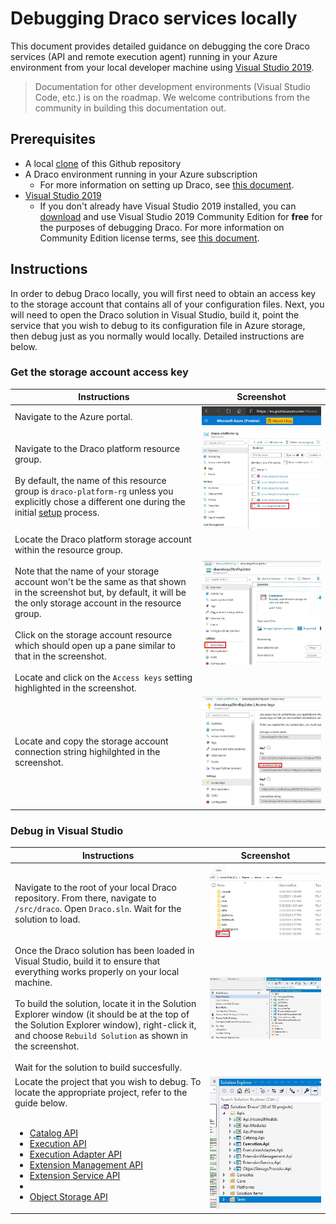 # Debugging Draco services locally

This document provides detailed guidance on debugging the core Draco services (API and remote execution agent) running in your Azure environment from your local developer machine using [Visual Studio 2019](https://visualstudio.microsoft.com/vs/).

> Documentation for other development environments (Visual Studio Code, etc.) is on the roadmap. We welcome contributions from the community in building this documentation out.

## Prerequisites

* A local [clone](https://help.github.com/en/github/creating-cloning-and-archiving-repositories/cloning-a-repository) of this Github repository
* A Draco environment running in your Azure subscription
  * For more information on setting up Draco, see [this document](/doc/setup).
* [Visual Studio 2019](https://visualstudio.microsoft.com/vs/)
  * If you don't already have Visual Studio 2019 installed, you can [download](https://visualstudio.microsoft.com/thank-you-downloading-visual-studio/?sku=Community&rel=16) and use Visual Studio 2019 Community Edition for **free** for the purposes of debugging Draco. For more information on Community Edition license terms, see [this document](https://visualstudio.microsoft.com/license-terms/mlt031819/).
  
## Instructions

In order to debug Draco locally, you will first need to obtain an access key to the storage account that contains all of your configuration files. Next, you will need to open the Draco solution in Visual Studio, build it, point the service that you wish to debug to its configuration file in Azure storage, then debug just as you normally would locally. Detailed instructions are below.

### Get the storage account access key

| Instructions | Screenshot |
| ------------ | ---------- |
| Navigate to the Azure portal. | ![Azure portal](/doc/images/debug-portal.JPG) |
| Navigate to the Draco platform resource group.<br /><br />By default, the name of this resource group is `draco-platform-rg` unless you explicitly chose a different one during the initial [setup](/doc/setup) process. | ![Resource group](/doc/images/debug-rg.JPG) |
| Locate the Draco platform storage account within the resource group.<br /><br />Note that the name of your storage account won't be the same as that shown in the screenshot but, by default, it will be the only storage account in the resource group.<br /><br />Click on the storage account resource which should open up a pane similar to that in the screenshot.<br /><br />Locate and click on the `Access keys` setting highlighted in the screenshot. | ![Storage account](/doc/images/debug-storage.JPG) | 
| Locate and copy the storage account connection string highilghted in the screenshot. | ![Storage account connection string](/doc/images/debug-storage-keys.JPG)

### Debug in Visual Studio

| Instructions | Screenshot |
| ------------ | ---------- |
| Navigate to the root of your local Draco repository. From there, navigate to `/src/draco`. Open `Draco.sln`. Wait for the solution to load. | ![Draco.sln](/doc/images/debug-vs-sln.JPG) |
| Once the Draco solution has been loaded in Visual Studio, build it to ensure that everything works properly on your local machine.<br /><br />To build the solution, locate it in the Solution Explorer window (it should be at the top of the Solution Explorer window), right-click it, and choose `Rebuild Solution` as shown in the screenshot.<br /><br />Wait for the solution to build succesfully. | ![Build the solution](/doc/images/debug-vs-rebuild.JPG) |
| Locate the project that you wish to debug. To locate the appropriate project, refer to the guide below.<br /><br /><ul><li><a href="/src/draco/api/Catalog.Api">Catalog API</a></li><li><a href="/src/draco/api/Execution.Api">Execution API</a></li><li><a href="/src/draco/api/ExecutionAdapter.Api">Execution Adapter API</a></li><li><a href="/src/draco/api/ExtensionManagement.Api">Extension Management API</a></li><li><a href="/src/draco/api/ExtensionService.Api">Extension Service API</a></li><li><li><a href="/src/draco/api/ObjectStorageProvider.Api">Object Storage API</a></li></ul> | ![Find your project](/doc/images/debug-vs-sln-explorer.JPG) | 
